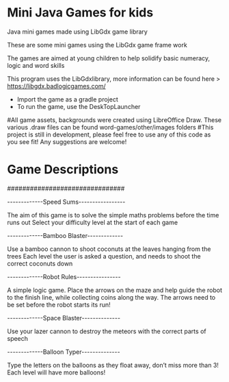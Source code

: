 # Mini Java Games for kids 

Java mini games made using LibGdx game library 

These are some mini games using the LibGdx game frame work 

The games are aimed at young children to help solidify basic numeracy, logic and word skills 

This program uses the LibGdxlibrary, more information can be found here > https://libgdx.badlogicgames.com/
- Import the game as a gradle project
- To run the game, use the DeskTopLauncher

#All game assets, backgrounds were created using LibreOffice Draw. These various .draw files can be found word-games/other/images folders 
#This project is still in development, please feel free to use any of this code as you see fit! Any suggestions are welcome! 

# Game Descriptions 
############################### 

-------------Speed Sums-----------------

The aim of this game is to solve the simple maths problems before the time runs out 
Select your difficulty level at the start of each game 


-------------Bamboo Blaster-------------

Use a bamboo cannon to shoot coconuts at the leaves hanging from the trees 
Each level the user is asked a question, and needs to shoot the correct coconuts down 


-------------Robot Rules----------------

A simple logic game. Place the arrows on the maze and help guide the robot to the finish line, while collecting coins along the way. The arrows need to be set before the robot starts its run! 


-------------Space Blaster--------------

Use your lazer cannon to destroy the meteors with the correct parts of speech


-------------Balloon Typer--------------

Type the letters on the balloons as they float away, don’t miss more than 3! Each level will have more balloons! 



